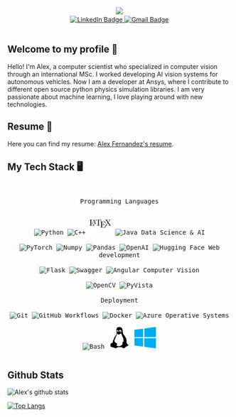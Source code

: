 <div id="header" align="center", float="right">
<img src="https://github.com/AlejandroFernandezLuces/AlejandroFernandezLuces/assets/17165476/9fd8bf37-2397-4a04-ab3a-5b77ce8aefdf"  width="210"/>

</div>

<div align="center" id="badges">
  <a href="https://www.linkedin.com/in/alejandro-fernandez-luces/">
    <img src="https://img.shields.io/badge/LinkedIn-blue?style=for-the-badge&logo=linkedin&logoColor=white" alt="LinkedIn Badge"/>
  </a>
  <a href="mailto:21alex295@gmail.com">
    <img src="https://img.shields.io/badge/Gmail-D14836?style=for-the-badge&logo=gmail&logoColor=white" alt="Gmail Badge"/>
  </a>
</div>
<div align="center">
  <img src="https://komarev.com/ghpvc/?username=your-github-username&style=flat-square&color=blue" alt=""/>
</div>

## Welcome to my profile 👋
<div>
  Hello! I'm Alex, a computer scientist who specialized in computer vision through an international MSc. I worked developing AI vision systems for autonomous vehicles. Now I am a developer at Ansys, where I contribute to different open source python physics simulation libraries. I am very passionate about machine learning, I love playing around with new technologies. 
</div>

## Resume 📜
Here you can find my resume: [Alex Fernandez's resume](https://www.overleaf.com/read/cgytzypqnksc).


## My Tech Stack 🖥️

<br>
<p style="display: inline-block;" align="center">
  <kbd>
    <kbd>Programming Languages</kbd>
    <br>
    <br>
    <img width="50px" title="Python" src="https://cdn.jsdelivr.net/gh/devicons/devicon/icons/python/python-plain.svg" /> 
    <img width="50px" title="C++" src="https://cdn.jsdelivr.net/gh/devicons/devicon/icons/cplusplus/cplusplus-plain.svg" /> 
    <img width="50px" title="Latex" src="https://github.com/devicons/devicon/blob/master/icons/latex/latex-original.svg" /> 
    <img width="50px" title="Java" src="https://cdn.jsdelivr.net/gh/devicons/devicon/icons/java/java-plain.svg" /> 
  </kbd>
  <kbd>
    <kbd>Data Science & AI</kbd>
    <br>
    <br>
    <img width="50px" title="PyTorch" src="https://cdn.jsdelivr.net/gh/devicons/devicon/icons/pytorch/pytorch-original.svg" />
    <img width="50px" title="Numpy" src="https://cdn.jsdelivr.net/gh/devicons/devicon/icons/numpy/numpy-original.svg" />
    <img width="50px" title="Pandas" src="https://cdn.jsdelivr.net/gh/devicons/devicon/icons/pandas/pandas-original.svg" />
    <img width="50px" title="OpenAI" src="https://github.com/simple-icons/simple-icons/blob/develop/icons/openai.svg" />
    <img width="50px" title="Hugging Face" src="https://huggingface.co/front/assets/huggingface_logo.svg" />
  </kbd>
  <kbd>
    <kbd>Web development</kbd>
    <br>
    <br>
    <img width="50px" title="Flask" src="https://cdn.jsdelivr.net/gh/devicons/devicon/icons/flask/flask-original-wordmark.svg" />
    <img width="50px" title="Swagger" src="https://github.com/simple-icons/simple-icons/blob/develop/icons/swagger.svg" />
    <img width="50px" title="Angular" src="https://cdn.jsdelivr.net/gh/devicons/devicon/icons/angularjs/angularjs-plain.svg" />
  </kbd>
   <kbd>
    <kbd>Computer Vision</kbd>
    <br>
    <br>
    <img width="50px" title="OpenCV" src="https://cdn.jsdelivr.net/gh/devicons/devicon/icons/opencv/opencv-original.svg" />
    <img width="120px" title="PyVista" src="https://docs.pyvista.org/version/stable/_static/pyvista_logo_sm.png" />
  </kbd>
  <br>
  <br>
  <kbd>
    <kbd>Deployment</kbd>
    <br>
    <br>
    <img width="50px" title="Git" src="https://cdn.jsdelivr.net/gh/devicons/devicon/icons/git/git-plain.svg" />
    <img width="50px" title="GitHub Workflows" src="https://cdn.jsdelivr.net/gh/devicons/devicon/icons/github/github-original.svg" />
    <img width="50px" title="Docker" src="https://cdn.jsdelivr.net/gh/devicons/devicon/icons/docker/docker-plain.svg" />
    <img width="50px" title="Azure" src="https://cdn.jsdelivr.net/gh/devicons/devicon/icons/azure/azure-plain.svg" />
  </kbd>
  <kbd>
    <kbd>Operative Systems</kbd>
    <br>
    <br>
    <img width="50px" title="Bash" src="https://cdn.jsdelivr.net/gh/devicons/devicon/icons/bash/bash-original.svg" />
    <img width="50px" title="Linux" src="https://github.com/devicons/devicon/blob/master/icons/linux/linux-plain.svg" />
    <img width="50px" title="Windows" src="https://github.com/devicons/devicon/blob/master/icons/windows8/windows8-original.svg" />
  </kbd>
</p>




## Github Stats
![Alex's github stats](https://github-readme-stats.vercel.app/api?username=alejandrofernandezluces)

[![Top Langs](https://github-readme-stats.vercel.app/api/top-langs/?username=alejandrofernandezluces&hide_progress=true)](https://github.com/anuraghazra/github-readme-stats)


